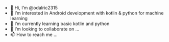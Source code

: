 - 👋 Hi, I’m @odalric2315
- 👀 I’m interested in Android development with kotlin & python for machine learning
- 🌱 I’m currently learning basic kotlin and python
- 💞️ I’m looking to collaborate on ...
- 📫 How to reach me ...

<!---
odalric2315/odalric2315 is a ✨ special ✨ repository because its `README.md` (this file) appears on your GitHub profile.
You can click the Preview link to take a look at your changes.
--->
